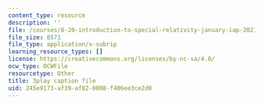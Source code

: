 ```yaml
---
content_type: resource
description: ''
file: /courses/8-20-introduction-to-special-relativity-january-iap-2021/245e9173af39af820008f406ee3ce2d0_XAt0dX5M-TA.srt
file_size: 8571
file_type: application/x-subrip
learning_resource_types: []
license: https://creativecommons.org/licenses/by-nc-sa/4.0/
ocw_type: OCWFile
resourcetype: Other
title: 3play caption file
uid: 245e9173-af39-af82-0008-f406ee3ce2d0
---
```

